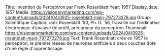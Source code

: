 Title: Invention du Perceptron par Frank Rosenblatt
Year: 1957
Display_date: 1957
Media: https://visionarymarketing.com/wp-content/uploads/2024/04/0925-rosenblatt-main-797273278.jpg
Group: Scientifique
Caption: rank Rosenblatt ’50, Ph. D. ’56, travaille sur l'ordinateur électronique d’analyse de profil, précurseur du perceptron
Thumbnail: https://visionarymarketing.com/wp-content/uploads/2024/04/0925-rosenblatt-main-797273278.jpg
Text: Frank Rosenblatt crée en 1957 le perceptron, le premier réseau de neurones artificiels à deux couches doté d'une règle d'apprentissage. 